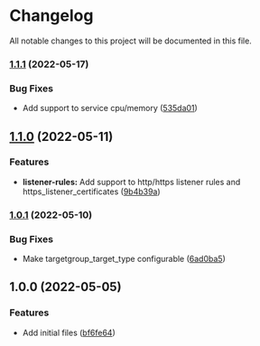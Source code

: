 # Changelog

All notable changes to this project will be documented in this file.

### [1.1.1](https://github.com/ganexcloud/terraform-aws-ecs-service/compare/v1.1.0...v1.1.1) (2022-05-17)


### Bug Fixes

* Add support to service cpu/memory ([535da01](https://github.com/ganexcloud/terraform-aws-ecs-service/commit/535da01bfcd680494aed21d2ba7eda33d7f863bf))

## [1.1.0](https://github.com/ganexcloud/terraform-aws-ecs-service/compare/v1.0.1...v1.1.0) (2022-05-11)


### Features

* **listener-rules:** Add support to http/https listener rules and  https_listener_certificates ([9b4b39a](https://github.com/ganexcloud/terraform-aws-ecs-service/commit/9b4b39ad219d3651a33f79a2c95c2259b5de71b2))

### [1.0.1](https://github.com/ganexcloud/terraform-aws-ecs-service/compare/v1.0.0...v1.0.1) (2022-05-10)


### Bug Fixes

* Make targetgroup_target_type configurable ([6ad0ba5](https://github.com/ganexcloud/terraform-aws-ecs-service/commit/6ad0ba568a4073120a7b40ccb316b7be64cb8edc))

## 1.0.0 (2022-05-05)


### Features

* Add initial files ([bf6fe64](https://github.com/ganexcloud/terraform-aws-ecs-service/commit/bf6fe64476c123a4ea1bdc6636dc93125ee56161))
